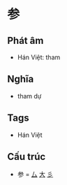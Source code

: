 # 参

## Phát âm
* Hán Việt: tham

## Nghĩa
* tham dự

## Tags
* Hán Việt

## Cấu trúc
* 参 = [厶](厶.md) [大](大.md) [彡](彡.md)

<script>window.HANZI_FIELD='参';</script>